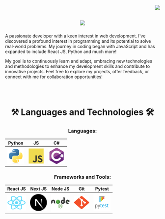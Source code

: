 <img align="right" src="https://visitor-badge.laobi.icu/badge?page_id=mostafa-ehab22.mostafa-ehab22" />

<h1 align="center">
    <img src="https://readme-typing-svg.herokuapp.com/?font=Righteous&size=35&center=true&vCenter=true&width=500&height=70&duration=4000&lines=Hello!+👋;+I'm+Mostafa+Ehab+👨‍💻;" />
</h1>


A passionate developer with a keen interest in web development. I've discovered a profound interest in programming and its potential to solve real-world problems. My journey in coding began with JavaScript and has expanded to include React JS, Python and much more!

My goal is to continuously learn and adapt, embracing new technologies and methodologies to enhance my development skills and contribute to innovative projects. Feel free to explore my projects, offer feedback, or connect with me for collaboration opportunities!

<br>
<br>

<div align=center>

# ⚒️ Languages and Technologies 🛠️

### Languages:
| Python | JS | C# |
|----------|----------|----------|
<img src="https://github.com/devicons/devicon/blob/master/icons/python/python-original.svg" title="Python"  alt="Python" width="55" height="55"/> |  <img src="https://github.com/devicons/devicon/blob/master/icons/javascript/javascript-original.svg" title="JavaScript" alt="JavaScript" width="50" height="50"/> | <img src="https://github.com/devicons/devicon/blob/master/icons/csharp/csharp-original.svg" title="csharp"  alt="csharp" width="55" height="55"/> |

### Frameworks and Tools:
| React JS | Next JS | Node JS | Git | Pytest |
|----------|----------|----------|----------|----------|
<img src="https://github.com/devicons/devicon/blob/master/icons/react/react-original.svg" title="React JS"  alt="React JS" width="60" height="50"/> | <img src="https://github.com/devicons/devicon/blob/master/icons/nextjs/nextjs-original.svg" title="Next JS" alt="Next JS" width="55" height="55"/> |  <img src="https://github.com/devicons/devicon/blob/master/icons/nodejs/nodejs-original-wordmark.svg" title="nodejs" alt="NodeJS" width="60" height="60"/> | <img src="https://github.com/devicons/devicon/blob/master/icons/git/git-original.svg" title="Git" alt="Git" width="50" height="43"/> | <img src="https://github.com/devicons/devicon/blob/master/icons/pytest/pytest-original-wordmark.svg" title="Pytest" alt="Pytest" width="55" height="55"/> |

</div>

<br>



